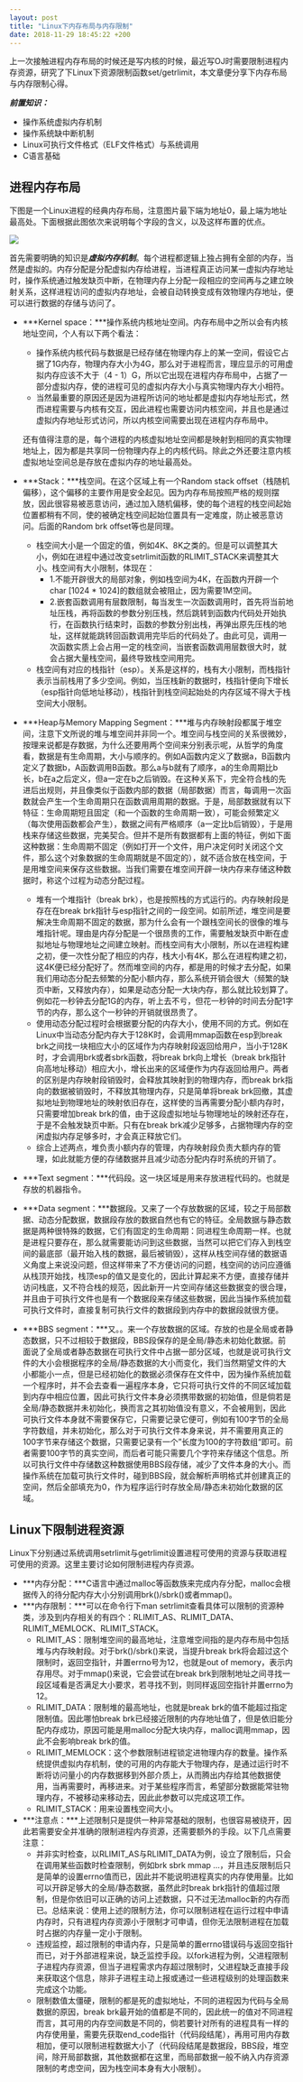 ```yaml
---
layout: post
title: "Linux下内存布局与内存限制"
date: 2018-11-29 18:45:22 +200
---
```


上一次接触进程内存布局的时候还是写内核的时候，最近写OJ时需要限制进程内存资源，研究了下Linux下资源限制函数set/getrlimit，本文章便分享下内存布局与内存限制心得。

***前置知识：***

* 操作系统虚拟内存机制
* 操作系统缺中断机制
* Linux可执行文件格式（ELF文件格式）与系统调用
* C语言基础

## 进程内存布局

下图是一个Linux进程的经典内存布局，注意图片最下端为地址0，最上端为地址最高处。下面根据此图依次来说明每个字段的含义，以及这样布置的优点。

![](/assets/post_picture/post11.1.jpg)

首先需要明确的知识是***虚拟内存机制***。每个进程都逻辑上独占拥有全部的内存，当然是虚拟的。内存分配是分配虚拟内存给进程，当进程真正访问某一虚拟内存地址时，操作系统通过触发缺页中断，在物理内存上分配一段相应的空间再与之建立映射关系，这样进程访问的虚拟内存地址，会被自动转换变成有效物理内存地址，便可以进行数据的存储与访问了。

* ***Kernel space：***操作系统内核地址空间。内存布局中之所以会有内核地址空间，个人有以下两个看法：
	* 操作系统内核代码与数据是已经存储在物理内存上的某一空间，假设它占据了1G内存，物理内存大小为4G，那么对于进程而言，理应显示的可用虚拟内存应该不大于（4 - 1）G，所以它出现在进程内存布局中，占据了一部分虚拟内存，使的进程可见的虚拟内存大小与真实物理内存大小相符。
	* 当然最重要的原因还是因为进程所访问的地址都是虚拟内存地址形式，然而进程需要与内核有交互，因此进程也需要访问内核空间，并且也是通过虚拟内存地址形式访问，所以内核空间需要出现在进程内存布局中。
	
	还有值得注意的是，每个进程的内核虚拟地址空间都是映射到相同的真实物理地址上，因为都是共享同一份物理内存上的内核代码。除此之外还要注意内核虚拟地址空间总是存放在虚拟内存的地址最高处。
	
* ***Stack：***栈空间。在这个区域上有一个Random stack offset（栈随机偏移），这个偏移的主要作用是安全起见。因为内存布局按照严格的规则摆放，因此很容易被恶意访问，通过加入随机偏移，使的每个进程的栈空间起始位置都稍有不同，使的被确定栈空间起始位置具有一定难度，防止被恶意访问。后面的Random brk offset等也是同理。
	* 栈空间大小是一个固定的值，例如4K、8K之类的。但是可以调整其大小，例如在进程中通过改变setrlimit函数的RLIMIT_STACK来调整其大小。栈空间有大小限制，体现在：
		* 1.不能开辟很大的局部对象，例如栈空间为4K，在函数内开辟一个char [1024 * 1024]的数组就会被阻止，因为需要1M空间。
		* 2.嵌套函数调用有层数限制，每当发生一次函数调用时，首先将当前地址压栈，再将函数的参数分别压栈，然后跳转到函数内代码处开始执行，在函数执行结束时，函数的参数分别出栈，再弹出原先压栈的地址，这样就能跳转回函数调用完毕后的代码处了。由此可见，调用一次函数实质上会占用一定的栈空间，当嵌套函数调用层数很大时，就会占据大量栈空间，最终导致栈空间用完。
	* 栈空间有对应的栈指针（esp）。关系是这样的，栈有大小限制，而栈指针表示当前栈用了多少空间。例如，当压栈新的数据时，栈指针便向下增长（esp指针向低地址移动），栈指针到栈空间起始处的内存区域不得大于栈空间大小限制。
	
* ***Heap与Memory Mapping Segment：***堆与内存映射段都属于堆空间，注意下文所说的堆与堆空间并非同一个。堆空间与栈空间的关系很微妙，按理来说都是存数据，为什么还要用两个空间来分别表示呢，从哲学的角度看，数据是有生命周期，大小与顺序的。例如A函数内定义了数据a，B函数内定义了数据b，A函数调用B函数。那么a与b就有了顺序，a的生命周期比b长，b在a之后定义，但a一定在b之后销毁。在这种关系下，完全符合栈的先进后出规则，并且像类似于函数内部的数据（局部数据）而言，每调用一次函数就会产生一个生命周期只在函数调用周期的数据。于是，局部数据就有以下特征：生命周期短且固定（和一个函数的生命周期一致），可能会频繁定义（每次使用函数都会产生），数据之间有严格顺序（a一定比b后销毁），于是用栈来存储这些数据，完美契合。但并不是所有数据都有上面的特征，例如下面这种数据：生命周期不固定（例如打开一个文件，用户决定何时关闭这个文件，那么这个对象数据的生命周期就是不固定的），就不适合放在栈空间，于是用堆空间来保存这些数据。当我们需要在堆空间开辟一块内存来存储这种数据时，称这个过程为动态分配过程。
	* 堆有一个堆指针（break brk），也是按照栈的方式运行的。内存映射段是存在在break brk指针与esp指针之间的一段空间。如前所述，堆空间是要解决生命周期不固定的数据，那为什么会有一个跟栈空间长的很像的堆与堆指针呢。理由是内存分配是一个很昂贵的工作，需要触发缺页中断在虚拟地址与物理地址之间建立映射。而栈空间有大小限制，所以在进程构建之初，便一次性分配了相应的内存，栈大小有4K，那么在进程构建之初，这4K便已经分配好了。然而堆空间的内存，都是用的时候才去分配，如果我们用动态分配去频繁的分配小额内存，那么系统开销会很大（频繁的缺页中断，又释放内存），如果是动态分配一大块内存，那么就比较划算了。例如花一秒钟去分配1G的内存，听上去不亏，但花一秒钟的时间去分配1字节的内存，那么这个一秒钟的开销就很昂贵了。
	* 使用动态分配过程时会根据要分配的内存大小，使用不同的方式。例如在Linux中当动态分配内存大于128K时，会调用mmap函数在esp到break brk之间找一块相应大小的区域作为内存映射段返回给用户，当小于128K时，才会调用brk或者sbrk函数，将break brk向上增长（break brk指针向高地址移动）相应大小，增长出来的区域便作为内存返回给用户。两者的区别是内存映射段销毁时，会释放其映射到的物理内存，而break brk指向的数据被销毁时，不释放其物理内存，只是简单将break brk回撤，其虚拟地址到物理地址的映射依旧存在，这样使的当再需要分配小额内存时，只需要增加break brk的值，由于这段虚拟地址与物理地址的映射还存在，于是不会触发缺页中断。只有在break brk减少足够多，占据物理内存的空闲虚拟内存足够多时，才会真正释放它们。
	* 综合上述两点，堆负责小额内存的管理，内存映射段负责大额内存的管理，如此就能方便的存储数据并且减少动态分配内存时系统的开销了。

* ***Text segment：***代码段。这一块区域是用来存放进程代码的。也就是存放的机器指令。
* ***Data segment：***数据段。又来了一个存放数据的区域，较之于局部数据、动态分配数据，数据段存放的数据自然也有它的特征。全局数据与静态数据是两种很特殊的数据，它们有固定的生命周期：同进程生命周期一样。也就是进程只要存在，那么就需要能访问到这些数据，当然可以把它们存入到栈空间的最底部（最开始入栈的数据，最后被销毁），这样从栈空间存储的数据语义角度上来说没问题，但这样带来了不方便访问的问题，栈空间的访问应遵循从栈顶开始找，栈顶esp的值又是变化的，因此计算起来不方便，直接存储并访问栈底，又不符合栈的规范，因此新开一片空间存储这些数据变的很合理，并且由于可执行文件也是有一个数据段来存储这些数据，因此当操作系统加载可执行文件时，直接复制可执行文件的数据段到内存中的数据段就很方便。
* ***BBS segment：***又。。来一个存放数据的区域。存放的也是全局或者静态数据，只不过相较于数据段，BBS段保存的是全局/静态未初始化数据。前面说了全局或者静态数据在可执行文件中占据一部分区域，也就是说可执行文件的大小会根据程序的全局/静态数据的大小而变化，我们当然期望文件的大小都能小一点，但是已经初始化的数据必须保存在文件中，因为操作系统加载一个程序时，并不会去查看一遍程序本身，它只将可执行文件的不同区域加载到内存中相应位置，因此可执行文件本身必须携带数据的初始值，但是倘若是全局/静态数据并未初始化，换而言之其初始值没有意义，不会被用到，因此可执行文件本身就不需要保存它，只需要记录它便可，例如有100字节的全局字符数组，并未初始化，那么对于可执行文件本身来说，并不需要用真正的100字节来存储这个数据，只需要记录有一个”长度为100的字符数组“即可。前者需要100字节的真实空间，而后者可能只需要几个字符来存储这个信息。所以可执行文件中存储数这种数据使用BBS段存储，减少了文件本身的大小。而操作系统在加载可执行文件时，碰到BBS段，就会解析声明格式并创建真正的空间，然后全部填充为0，作为程序运行时存放全局/静态未初始化数据的区域。


## Linux下限制进程资源

Linux下分别通过系统调用setrlimit与getrlimit设置进程可使用的资源与获取进程可使用的资源。这里主要讨论如何限制进程内存资源。

* ***内存分配：***C语言中通过malloc等函数族来完成内存分配，malloc会根据传入的待分配内存大小分别调用brk()/sbrk()或者mmap()。
* ***内存限制：***可以在命令行下man setrlimit查看具体可以限制的资源种类，涉及到内存相关的有四个：RLIMIT\_AS、RLIMIT\_DATA、RLIMIT\_MEMLOCK、RLIMIT\_STACK。
	* RLIMIT_AS：限制堆空间的最高地址，注意堆空间指的是内存布局中包括堆与内存映射段。对于brk()/sbrk()来说，当提升break brk将会超过这个限制时，返回空指针，并置errno号为12，也就是out of memory，表示内存用尽。对于mmap()来说，它会尝试在break brk到限制地址之间寻找一段区域看是否满足大小要求，若寻找不到，则同样返回空指针并置errno为12。
	* RLIMIT_DATA：限制堆的最高地址，也就是break brk的值不能超过指定限制值。因此哪怕break brk已经接近限制的内存地址值了，但是依旧能分配内存成功，原因可能是用malloc分配大块内存，malloc调用mmap，因此不会影响break brk的值。
	* RLIMIT_MEMLOCK：这个参数限制进程锁定进物理内存的数量。操作系统提供虚拟内存机制，使的可用的内存能大于物理内存，是通过运行时不断将访问量小的内存数据移到外部介质上，从而腾出内存给其他数据使用，当再需要时，再移进来。对于某些程序而言，希望部分数据能常驻物理内存，不被移动来移动去，因此此参数可以完成这项工作。
	* RLIMIT_STACK：用来设置栈空间大小。
* ***注意点：***上述限制只是提供一种非常基础的限制，也很容易被绕开，因此若需要安全并准确的限制进程内存资源，还需要额外的手段。以下几点需要注意：
	* 并非实时检查，以RLIMIT\_AS与RLIMIT\_DATA为例，设立了限制后，只会在调用某些函数时检查限制，例如brk sbrk mmap ...，并且违反限制后只是简单的设置errno值而已，因此并不能说明进程真实的内存使用量。比如可以开辟足够大的全局/静态数据，虽然此时break brk指针的值超过限制，但是你依旧可以正确的访问上述数据，只不过无法malloc新的内存而已。总结来说：使用上述的限制方法，你可以限制进程在运行过程中申请内存时，只有进程内存资源小于限制才可申请，但你无法限制进程在加载时占据的内存量一定小于限制。
	* 违规监控，超过限制的申请内存，只是简单的置errno错误码与返回空指针而已，对于外部进程来说，缺乏监控手段。以fork进程为例，父进程限制子进程内存资源，但当子进程需求内存超过限制时，父进程缺乏直接手段来获取这个信息，除非子进程主动上报或通过一些进程级别的处理函数来完成这个功能。
	* 限制数值太僵硬，限制的都是死的虚拟地址，不同的进程因为代码与全局数据的原因，break brk最开始的值都是不同的，因此统一的值对不同进程而言，其可用的内存空间数是不同的，倘若要针对所有的进程具有一样的内存使用量，需要先获取end_code指针（代码段结尾），再用可用内存数相加，便可以限制进程数据大小了（代码段结尾是数据段，BBS段，堆空间，除开局部数据，其他数据都在这里，而局部数据一般不纳入内存资源限制的考虑空间，因为栈空间本身有大小限制）。
